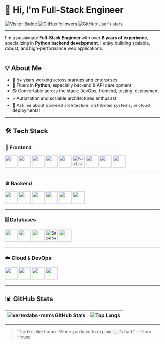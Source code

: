 # 👋 Hi, I'm Full-Stack Engineer

![Visitor Badge](https://komarev.com/ghpvc/?username=vertexlabs-mm&color=brightgreen&style=flat-square)
![GitHub followers](https://img.shields.io/github/followers/vertexlabs-mm?style=social)
![GitHub User's stars](https://img.shields.io/github/stars/vertexlabs-mm?style=social)

---

I'm a passionate **Full-Stack Engineer** with over **8 years of experience**, specializing in **Python backend development**. I enjoy building scalable, robust, and high-performance web applications.

---

## 💡 About Me

- 🎯 8+ years working across startups and enterprises  
- 🐍 Fluent in **Python**, especially backend & API development  
- 🌎 Comfortable across the stack: DevOps, frontend, testing, deployment  
- ⚡ Automation and scalable architectures enthusiast  
- 💬 Ask me about backend architecture, distributed systems, or cloud deployments!  

---

## 🛠️ Tech Stack

### 🎨 Frontend
<p align="left">
  <img src="https://cdn.jsdelivr.net/gh/devicons/devicon/icons/html5/html5-original.svg" width="40" height="40"/>
  <img src="https://cdn.jsdelivr.net/gh/devicons/devicon/icons/css3/css3-original.svg" width="40" height="40"/>
  <img src="https://cdn.jsdelivr.net/gh/devicons/devicon/icons/javascript/javascript-original.svg" width="40" height="40"/>
  <img src="https://cdn.jsdelivr.net/gh/devicons/devicon/icons/typescript/typescript-original.svg" width="40" height="40"/>
  <img src="https://cdn.jsdelivr.net/gh/devicons/devicon/icons/react/react-original.svg" width="40" height="40"/>

  <picture>
    <source srcset="https://cdn.jsdelivr.net/gh/devicons/devicon/icons/nextjs/nextjs-original.svg" media="(prefers-color-scheme: light)" />
    <source srcset="https://cdn.jsdelivr.net/gh/devicons/devicon/icons/nextjs/nextjs-line.svg" media="(prefers-color-scheme: dark)" />
    <img src="https://cdn.jsdelivr.net/gh/devicons/devicon/icons/nextjs/nextjs-original.svg" width="40" height="40" alt="Next.js"/>
  </picture>

  <img src="https://cdn.jsdelivr.net/gh/devicons/devicon/icons/vuejs/vuejs-original.svg" width="40" height="40"/>
  <img src="https://cdn.jsdelivr.net/gh/devicons/devicon/icons/nuxtjs/nuxtjs-original.svg" width="40" height="40"/>
  <img src="https://cdn.jsdelivr.net/gh/devicons/devicon/icons/angularjs/angularjs-original.svg" width="40" height="40"/>
</p>

---

### ⚙️ Backend
<p align="left">
  <img src="https://cdn.jsdelivr.net/gh/devicons/devicon/icons/nodejs/nodejs-original.svg" width="40" height="40"/>
  <img src="https://cdn.jsdelivr.net/gh/devicons/devicon/icons/python/python-original.svg" width="40" height="40"/>
  <img src="https://cdn.jsdelivr.net/gh/devicons/devicon/icons/django/django-plain.svg" width="40" height="40"/>
  <img src="https://cdn.jsdelivr.net/gh/devicons/devicon/icons/flask/flask-original.svg" width="40" height="40"/>
  <img src="https://cdn.jsdelivr.net/gh/devicons/devicon/icons/fastapi/fastapi-original.svg" width="40" height="40"/>
  <img src="https://cdn.jsdelivr.net/gh/devicons/devicon/icons/php/php-original.svg" width="40" height="40"/>
</p>

---

### 🗄️ Databases
<p align="left">
  <img src="https://cdn.jsdelivr.net/gh/devicons/devicon/icons/mysql/mysql-original.svg" width="40" height="40"/>
  <img src="https://cdn.jsdelivr.net/gh/devicons/devicon/icons/postgresql/postgresql-original.svg" width="40" height="40"/>
  <img src="https://cdn.jsdelivr.net/gh/devicons/devicon/icons/mongodb/mongodb-original.svg" width="40" height="40"/>

  <picture>
    <source srcset="https://cdn.jsdelivr.net/gh/devicons/devicon/icons/supabase/supabase-original.svg" media="(prefers-color-scheme: light)" />
    <source srcset="https://cdn.jsdelivr.net/gh/devicons/devicon/icons/supabase/supabase-original-wordmark.svg" media="(prefers-color-scheme: dark)" />
    <img src="https://cdn.jsdelivr.net/gh/devicons/devicon/icons/supabase/supabase-original.svg" width="40" height="40" alt="Supabase"/>
  </picture>

  <img src="https://cdn.jsdelivr.net/gh/devicons/devicon/icons/firebase/firebase-plain.svg" width="40" height="40"/>
</p>

---

### ☁️ Cloud & DevOps
<p align="left">
  <img src="https://cdn.jsdelivr.net/gh/devicons/devicon/icons/docker/docker-original.svg" width="40" height="40"/>
  <img src="https://cdn.jsdelivr.net/gh/devicons/devicon/icons/kubernetes/kubernetes-plain.svg" width="40" height="40"/>
  <img src="https://cdn.jsdelivr.net/gh/devicons/devicon/icons/git/git-original.svg" width="40" height="40"/>
  <img src="https://cdn.jsdelivr.net/gh/devicons/devicon/icons/github/github-original.svg" width="40" height="40"/>
</p>

---

## 📊 GitHub Stats

| ![vertexlabs-mm’s GitHub Stats](https://github-readme-stats.vercel.app/api?username=vertexlabs-mm&show_icons=true&hide_title=true&theme=radical) | ![Top Langs](https://github-readme-stats.vercel.app/api/top-langs/?username=vertexlabs-mm&layout=compact&theme=radical) |
| :------------------------------------------------------------------------------------------------------------------------------------------------: | :----------------------------------------------------------------------------------------------------------------------: |

---

> "Code is like humor. When you have to explain it, it’s bad." — Cory House
